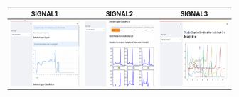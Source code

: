 | SIGNAL1 	| SIGNAL2	| SIGNAL3	|
|---	|---	|---	|
|<img src="https://github.com/Helal-Chowdhury/ECG-SIGNAL/blob/main/signal1.jpg" width="300" height="150"> 	| <img src="https://github.com/Helal-Chowdhury/ECG-SIGNAL/blob/main/image2.jpg" width="300" height="150">  	|  <img src="https://github.com/Helal-Chowdhury/ECG-SIGNAL/blob/main/imag3.jpg" width="300" height="150"> 	|
